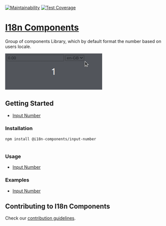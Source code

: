 [![Maintainability](https://api.codeclimate.com/v1/badges/9d67c2a0374b1c04498e/maintainability)](https://codeclimate.com/github/i18n-components/i18n-components/maintainability) [![Test Coverage](https://api.codeclimate.com/v1/badges/9d67c2a0374b1c04498e/test_coverage)](https://codeclimate.com/github/i18n-components/i18n-components/test_coverage)

# [I18n Components](https://i18n-components.github.io/i18n-components/)

Group of components Library, which by default format the number based on users locale.

![Input Number Demo](./website/static/img/input-number.gif)

## Getting Started

- [Input Number](https://i18n-components.github.io/i18n-components/docs/input-number)

### Installation

```shell
npm install @i18n-components/input-number


```

### Usage

- [Input Number](https://i18n-components.github.io/i18n-components/docs/input-number#usage)

### Examples

- [Input Number](https://i18n-components.github.io/i18n-components/docs/input-number#examples)

## Contributing to I18n Components
Check our [contribution guidelines](https://github.com/i18n-components/i18n-components/blob/main/CONTRIBUTING.md).